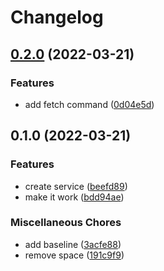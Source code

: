 # Changelog

## [0.2.0](https://www.github.com/glocurrency/union-bank-service/compare/v0.1.0...v0.2.0) (2022-03-21)


### Features

* add fetch command ([0d04e5d](https://www.github.com/glocurrency/union-bank-service/commit/0d04e5d0d0c22c26fe8e750440ad0c2e59baffd1))

## 0.1.0 (2022-03-21)


### Features

* create service ([beefd89](https://www.github.com/glocurrency/union-bank-service/commit/beefd89d3fdd9fa6f75ca0aebc560afde38e2cd1))
* make it work ([bdd94ae](https://www.github.com/glocurrency/union-bank-service/commit/bdd94ae69a727a3e3300fa8c2a507dc39595e275))


### Miscellaneous Chores

* add baseline ([3acfe88](https://www.github.com/glocurrency/union-bank-service/commit/3acfe88b58130788436e561782604ae27d593016))
* remove space ([191c9f9](https://www.github.com/glocurrency/union-bank-service/commit/191c9f93814e03e3a3bd855c8038da5336790137))
